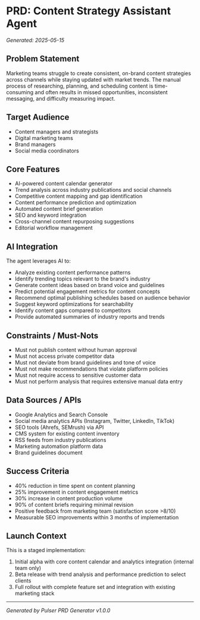 # PRD: Content Strategy Assistant Agent

*Generated: 2025-05-15*

## Problem Statement
Marketing teams struggle to create consistent, on-brand content strategies across channels while staying updated with market trends. The manual process of researching, planning, and scheduling content is time-consuming and often results in missed opportunities, inconsistent messaging, and difficulty measuring impact.

## Target Audience
- Content managers and strategists
- Digital marketing teams
- Brand managers
- Social media coordinators

## Core Features
- AI-powered content calendar generator
- Trend analysis across industry publications and social channels
- Competitive content mapping and gap identification
- Content performance prediction and optimization
- Automated content brief generation
- SEO and keyword integration
- Cross-channel content repurposing suggestions
- Editorial workflow management

## AI Integration
The agent leverages AI to:
- Analyze existing content performance patterns
- Identify trending topics relevant to the brand's industry
- Generate content ideas based on brand voice and guidelines
- Predict potential engagement metrics for content concepts
- Recommend optimal publishing schedules based on audience behavior
- Suggest keyword optimizations for searchability
- Identify content gaps compared to competitors
- Provide automated summaries of industry reports and trends

## Constraints / Must-Nots
- Must not publish content without human approval
- Must not access private competitor data
- Must not deviate from brand guidelines and tone of voice
- Must not make recommendations that violate platform policies
- Must not require access to sensitive customer data
- Must not perform analysis that requires extensive manual data entry

## Data Sources / APIs
- Google Analytics and Search Console
- Social media analytics APIs (Instagram, Twitter, LinkedIn, TikTok)
- SEO tools (Ahrefs, SEMrush) via API
- CMS system for existing content inventory
- RSS feeds from industry publications
- Marketing automation platform data
- Brand guidelines document

## Success Criteria
- 40% reduction in time spent on content planning
- 25% improvement in content engagement metrics
- 30% increase in content production volume
- 90% of content briefs requiring minimal revision
- Positive feedback from marketing team (satisfaction score >8/10)
- Measurable SEO improvements within 3 months of implementation

## Launch Context
This is a staged implementation:
1. Initial alpha with core content calendar and analytics integration (internal team only)
2. Beta release with trend analysis and performance prediction to select clients
3. Full rollout with complete feature set and integration with existing marketing stack

---
*Generated by Pulser PRD Generator v1.0.0*